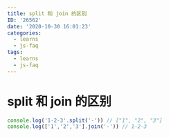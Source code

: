 ```yaml
---
title: split 和 join 的区别
ID: '26562'
date: '2020-10-30 16:01:23'
categories:
  - learns
  - js-faq
tags:
  - learns
  - js-faq
---
```


# split 和 join 的区别

``` js 
console.log('1-2-3'.split('-')) // ["1", "2", "3"]
console.log(['1','2','3'].join('-')) // 1-2-3
```
 
